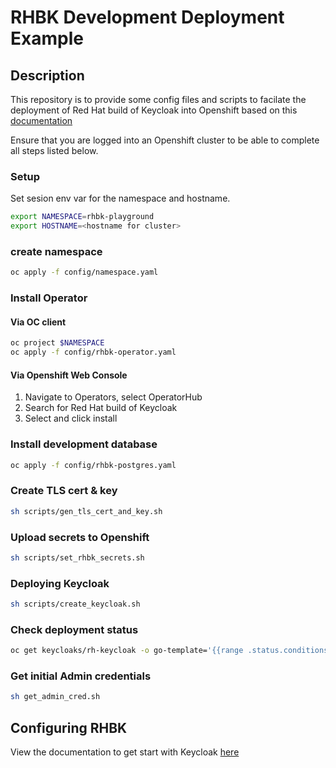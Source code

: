 # RHBK Development Deployment Example

## Description

This repository is to provide some config files and scripts to facilate the deployment of Red Hat build of Keycloak into Openshift based on  this [documentation](https://docs.redhat.com/en/documentation/red_hat_build_of_keycloak/26.0/html/operator_guide/basic-deployment-#basic-deployment-deploying-red-hat-build-of-keycloak)

Ensure that you are logged into an Openshift cluster to be able to complete all steps listed below.

### Setup

Set sesion env var for the namespace and hostname.

```bash
export NAMESPACE=rhbk-playground
export HOSTNAME=<hostname for cluster>
```

### create namespace

```bash
oc apply -f config/namespace.yaml
```

### Install Operator

#### Via OC client

```bash
oc project $NAMESPACE
oc apply -f config/rhbk-operator.yaml
```

#### Via Openshift Web Console

1. Navigate to Operators, select OperatorHub
2. Search for Red Hat build of Keycloak
3. Select and click install

### Install development database

```bash
oc apply -f config/rhbk-postgres.yaml
```

### Create TLS cert & key

```bash
sh scripts/gen_tls_cert_and_key.sh
```

### Upload secrets to Openshift

```bash
sh scripts/set_rhbk_secrets.sh
```

### Deploying Keycloak

```bash
sh scripts/create_keycloak.sh
```

### Check deployment status

```bash
oc get keycloaks/rh-keycloak -o go-template='{{range .status.conditions}}CONDITION: {{.type}}{{"\n"}}  STATUS: {{.status}}{{"\n"}}  MESSAGE: {{.message}}{{"\n"}}{{end}}'
```

### Get initial Admin credentials

```bash
sh get_admin_cred.sh
```


## Configuring RHBK

View the documentation to get start with Keycloak [here](https://docs.redhat.com/en/documentation/red_hat_build_of_keycloak/26.0/html/getting_started_guide/getting-started-zip-#getting-started-zip-before-you-start)

